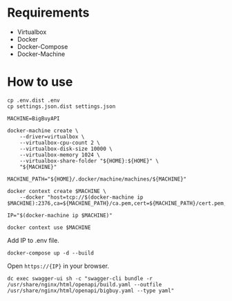 # Requirements

- Virtualbox
- Docker
- Docker-Compose
- Docker-Machine

# How to use

```
cp .env.dist .env
cp settings.json.dist settings.json
```

```
MACHINE=BigBuyAPI

docker-machine create \
    --driver=virtualbox \
    --virtualbox-cpu-count 2 \
    --virtualbox-disk-size 10000 \
    --virtualbox-memory 1024 \
    --virtualbox-share-folder "${HOME}:${HOME}" \
    "${MACHINE}"

MACHINE_PATH="${HOME}/.docker/machine/machines/${MACHINE}"

docker context create $MACHINE \
    --docker "host=tcp://$(docker-machine ip $MACHINE):2376,ca=${MACHINE_PATH}/ca.pem,cert=${MACHINE_PATH}/cert.pem,key=${MACHINE_PATH}/key.pem"

IP="$(docker-machine ip $MACHINE)"

docker context use $MACHINE
```

Add IP to .env file.

```
docker-compose up -d --build
```

Open `https://{IP}` in your browser.


```
dc exec swagger-ui sh -c "swagger-cli bundle -r /usr/share/nginx/html/openapi/build.yaml --outfile /usr/share/nginx/html/openapi/bigbuy.yaml --type yaml"
```

